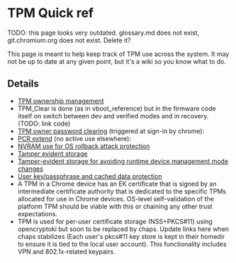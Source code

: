 # TPM Quick ref

TODO: this page looks very outdated. glossary.md does not exist,
git.chromium.org does not exist. Delete it?

This page is meant to help keep track of TPM use across the system. It may not
be up to date at any given point, but it's a wiki so you know what to do.

## Details

*   [TPM ownership management](http://git.chromium.org/gitweb/?p=chromiumos/platform/cryptohome.git;a=blob;f=README.tpm)
*   TPM_Clear is done (as in vboot_reference) but in the firmware code itself on
    switch between dev and verified modes and in recovery.  (TODO: link code)
*   [TPM owner password clearing](http://git.chromium.org/gitweb/?p=chromium/chromium.git;a=blob;f=chrome/browser/chromeos/login/login_utils.cc;h=9c4564e074c650bd91c27243c589d603740793bb;hb=HEAD#l861)
    (triggered at sign-in by chrome):
*   [PCR extend](http://git.chromium.org/gitweb/?p=chromiumos/platform/vboot_reference.git;a=blob;f=firmware/lib/tpm_bootmode.c)
    (no active use elsewhere):
*   [NVRAM use for OS rollback attack protection](http://git.chromium.org/gitweb/?p=chromiumos/platform/vboot_reference.git;a=blob;f=firmware/lib/rollback_index.c)
*   [Tamper evident storage](http://git.chromium.org/gitweb/?p=chromiumos/platform/cryptohome.git;a=blob;f=README.lockbox)
*   [Tamper-evident storage for avoiding runtime device management mode changes](http://git.chromium.org/gitweb/?p=chromium/chromium.git;a=blob;f=chrome/browser/ash/login/enrollment/enterprise_enrollment_screen.cc)
*   [User key/passphrase and cached data protection](http://git.chromium.org/gitweb/?p=chromiumos/platform/cryptohome.git;a=blob;f=README.homedirs)
*   A TPM in a Chrome device has an EK certificate that is signed by an
    intermediate certificate authority that is dedicated to the specific TPMs
    allocated for use in Chrome devices. OS-level self-validation of the
    platform TPM should be viable with this or chaining any other trust
    expectations.
*   TPM is used for per-user certificate storage (NSS+PKCS#11) using
    opencryptoki but soon to be replaced by chaps. Update links here when chaps
    stabilizes (Each user's pkcs#11 key store is kept in their homedir to ensure
    it is tied to the local user account). This functionality includes VPN and
    802.1x-related keypairs.
